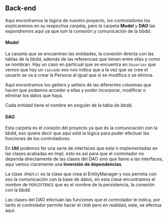 ## Back-end

Aquí encontramos la lógica de nuestro proyecto, los controladores los explicaremos en su respectiva carpeta, pero la carpeta 
**Model** y **DAO** las expondremos aquí ya que son la conexión y comunicación de la bbdd.

#### Model
La carpeta que se encuentran las entidades, la conexión directa con las tablas de la bbdd, además de las referencias que 
tienen entre ellas y como se nombran. Hay un caso en particual que se encuentra en ``Usuarios`` que vemos que hay un ``cascade``
eso nos indica que a la vez que se cree el usuario se va a crear la Persona al igual que si se modifica o se elimina.

Aquí encontramos los getters y setters de las diferentes columnas que hacen que podamos acceder a ellas y poder incorporar,
modificar o eliminar los datos que haya.

Cada entidad tiene el nombre en singular de la tabla de bbdd.

#### DAO
Esta carpeta es el corazón del proyecto ya que és la comunicación con la bbdd, eso quiere decir que aquí está la lógica 
para poder efectuar las funciones de los controladores. 

En **Util** podemos fer una serie de interfaces que esta´n implementadas en las clases acabadas en Impl, esto es así para
que el controlador no dependa directamente de las clases del DAO sino que llame a las interfaces, aquí vemos claramente una 
**Inversión de dependencias**.

La clase ``JPAUtil`` es la clase que crea el EntityManager y nos permita con eso la comunicación con la base de datos, 
en esta clase encontramos el nombre de ``PERSISTENCE`` que es el nombre de la persistencia, la conexión con la bbdd.

Las clases del DAO efectuán las funciones que el controlador le indica, por tanto el controlador permite hacer el ```CRUD```
pero en realidad, este, se efectua aquí. 